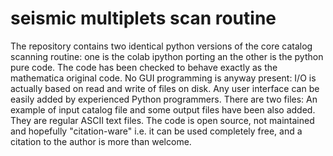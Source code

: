 # seismic multiplets scan routine

The repository contains two identical python versions of the core catalog scanning routine: one is the colab ipython porting an the other is the python pure code. The code has been checked to behave exactly as the mathematica original code.  No GUI programming is anyway present: I/O is actually based on read and write of files on disk. Any user interface can be easily added by experienced Python programmers. There are two files: 
An example of input catalog file and some output files have been also added. They are regular ASCII text files.
The code is open source, not maintained and hopefully "citation-ware" i.e. it can be used completely free, and a citation to the author is more than welcome.
